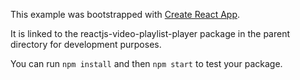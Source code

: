 This example was bootstrapped with [Create React App](https://github.com/facebook/create-react-app).

It is linked to the reactjs-video-playlist-player package in the parent directory for development purposes.

You can run `npm install` and then `npm start` to test your package.
